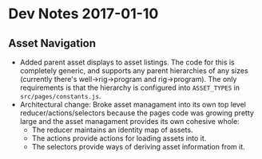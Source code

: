 # Dev Notes 2017-01-10

## Asset Navigation

* Added parent asset displays to asset listings. The code for this is completely generic, and supports any parent hierarchies of any sizes (currently there's well->rig->program and rig->program). The only requirements is that the hierarchy is configured into `ASSET_TYPES` in `src/pages/constants.js`.
* Architectural change: Broke asset managament into its own top level reducer/actions/selectors because the pages code was growing pretty large and the asset managament provides its own cohesive whole:
  * The reducer maintains an identity map of assets.
  * The actions provide actions for loading assets into it.
  * The selectors provide ways of deriving asset information from it.
  